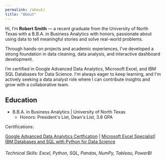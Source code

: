 ```yaml
---
permalink: /about/
title: "About"
---
```


Hi, I’m **Robert Smith** — a recent graduate from the University of North Texas with a B.B.A. in Business Analytics with honors, passionate about using data to tell meaningful stories and solve real-world problems.

Through hands-on projects and academic experiences, I've developed a strong foundation in data cleaning, data analysis, and interactive dashboard development. 

I’m certified in Google Advanced Data Analytics, Microsoft Excel, and IBM SQL Databases for Data Science. I'm always eager to keep learning, and I'm actively seeking a data analyst role where I can contribute insights and grow with a collaborative team.

## Education
- B.B.A. in Business Analytics | University of North Texas
  - Honors: President's List, Dean's List, 3.8 GPA

Certifications: 

[Google Advanced Data Analytics Certfication](https://www.coursera.org/account/accomplishments/professional-cert/SC7N8MJQCVH3) | [Microsoft Excel Specialist](https://www.credly.com/badges/7b7871ae-86bc-448b-96a3-753a405f55a1/linked_in_profile)| [IBM Databases and SQL with Python for Data Science](https://www.coursera.org/account/accomplishments/certificate/Y9JLD60ITBP4)

###### Technical Skills: Excel, Python, SQL, Pandas, NumPy, Tableau, PowerBI



